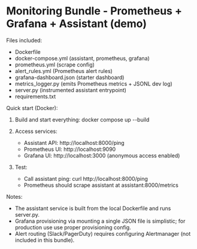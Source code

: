 Monitoring Bundle - Prometheus + Grafana + Assistant (demo)
===========================================================

Files included:
- Dockerfile
- docker-compose.yml (assistant, prometheus, grafana)
- prometheus.yml (scrape config)
- alert_rules.yml (Prometheus alert rules)
- grafana-dashboard.json (starter dashboard)
- metrics_logger.py (emits Prometheus metrics + JSONL dev log)
- server.py (instrumented assistant entrypoint)
- requirements.txt

Quick start (Docker):
1. Build and start everything:
   docker compose up --build

2. Access services:
   - Assistant API: http://localhost:8000/ping
   - Prometheus UI: http://localhost:9090
   - Grafana UI: http://localhost:3000 (anonymous access enabled)

3. Test:
   - Call assistant ping: curl http://localhost:8000/ping
   - Prometheus should scrape assistant at assistant:8000/metrics

Notes:
- The assistant service is built from the local Dockerfile and runs server.py.
- Grafana provisioning via mounting a single JSON file is simplistic; for production use use proper provisioning config.
- Alert routing (Slack/PagerDuty) requires configuring Alertmanager (not included in this bundle).
